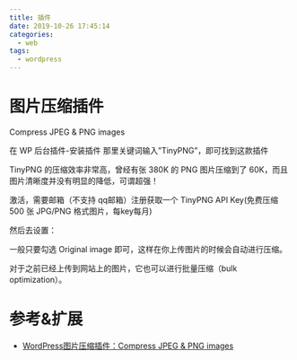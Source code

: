 ```yaml
---
title: 插件
date: 2019-10-26 17:45:14
categories:
  - web
tags:
  - wordpress
---
```


# 图片压缩插件

Compress JPEG & PNG images

在 WP 后台插件-安装插件 那里关键词输入”TinyPNG”，即可找到这款插件

TinyPNG 的压缩效率非常高，曾经有张 380K 的 PNG 图片压缩到了 60K，而且图片清晰度并没有明显的降低，可谓超强！

激活，需要邮箱（不支持 qq邮箱）注册获取一个  TinyPNG API Key(免费压缩 500 张 JPG/PNG 格式图片，每key每月)

然后去设置：

一般只要勾选 Original image 即可，这样在你上传图片的时候会自动进行压缩。

对于之前已经上传到网站上的图片，它也可以进行批量压缩（bulk optimization）。

# 参考&扩展

- [WordPress图片压缩插件：Compress JPEG & PNG images](https://www.liaosam.com/wp-plugin-compress-images.html)
